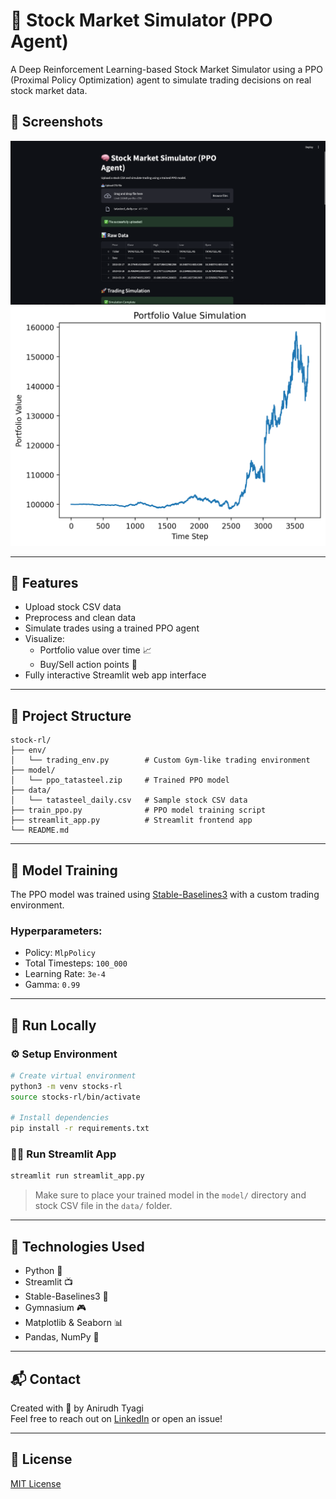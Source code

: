 
# 🧠 Stock Market Simulator (PPO Agent)

A Deep Reinforcement Learning-based Stock Market Simulator using a PPO (Proximal Policy Optimization) agent to simulate trading decisions on real stock market data.

## 📸 Screenshots

![App Screenshot 1](image.png)
![App Screenshot 2](3be9b15d01ac7c0e2f75d0713801c85cbcca9364337afc81f9d5bac7.png)

---

## 🚀 Features

- Upload stock CSV data
- Preprocess and clean data
- Simulate trades using a trained PPO agent
- Visualize:
  - Portfolio value over time 📈
  - Buy/Sell action points 📍
- Fully interactive Streamlit web app interface

---

## 📂 Project Structure

```
stock-rl/
├── env/
│   └── trading_env.py        # Custom Gym-like trading environment
├── model/
│   └── ppo_tatasteel.zip     # Trained PPO model
├── data/
│   └── tatasteel_daily.csv   # Sample stock CSV data
├── train_ppo.py              # PPO model training script
├── streamlit_app.py          # Streamlit frontend app
└── README.md
```

---

## 🧠 Model Training

The PPO model was trained using [Stable-Baselines3](https://github.com/DLR-RM/stable-baselines3) with a custom trading environment.

### Hyperparameters:

- Policy: `MlpPolicy`
- Total Timesteps: `100_000`
- Learning Rate: `3e-4`
- Gamma: `0.99`

---

## 🧪 Run Locally

### ⚙️ Setup Environment

```bash
# Create virtual environment
python3 -m venv stocks-rl
source stocks-rl/bin/activate

# Install dependencies
pip install -r requirements.txt
```

### 🏃‍♂️ Run Streamlit App

```bash
streamlit run streamlit_app.py
```

> Make sure to place your trained model in the `model/` directory and stock CSV file in the `data/` folder.

---

## 💼 Technologies Used

- Python 🐍
- Streamlit 📺
- Stable-Baselines3 🧠
- Gymnasium 🎮
- Matplotlib & Seaborn 📊
- Pandas, NumPy 🔢

---

## 📬 Contact

Created with 💙 by Anirudh Tyagi  
Feel free to reach out on [LinkedIn](https://www.linkedin.com/itsanirudhtyagi) or open an issue!

---

## 📜 License

[MIT License](LICENSE)
